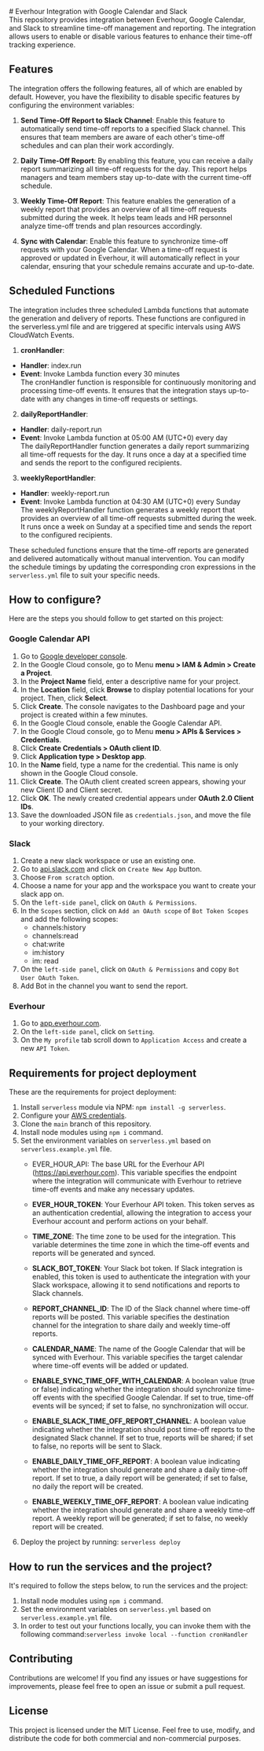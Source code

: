 ﻿﻿﻿# Everhour Integration with Google Calendar and Slack  
 This repository provides integration between Everhour, Google Calendar, and Slack to streamline time-off management and reporting. The integration allows users to enable or disable various features to enhance their time-off tracking experience.
## Features
The integration offers the following features, all of which are enabled by default. However, you have the flexibility to disable specific features by configuring the environment variables:

1. **Send Time-Off Report to Slack Channel**: Enable this feature to automatically send time-off reports to a specified Slack channel. This ensures that team members are aware of each other's time-off schedules and can plan their work accordingly.

2. **Daily Time-Off Report**: By enabling this feature, you can receive a daily report summarizing all time-off requests for the day. This report helps managers and team members stay up-to-date with the current time-off schedule.

3. **Weekly Time-Off Report**: This feature enables the generation of a weekly report that provides an overview of all time-off requests submitted during the week. It helps team leads and HR personnel analyze time-off trends and plan resources accordingly.

4. **Sync with Calendar**: Enable this feature to synchronize time-off requests with your Google Calendar. When a time-off request is approved or updated in Everhour, it will automatically reflect in your calendar, ensuring that your schedule remains accurate and up-to-date.
## Scheduled Functions
The integration includes three scheduled Lambda functions that automate the generation and delivery of reports. These functions are configured in the serverless.yml file and are triggered at specific intervals using AWS CloudWatch Events.

1. **cronHandler**:

* **Handler**: index.run  
* **Event**: Invoke Lambda function every 30 minutes  
The cronHandler function is responsible for continuously monitoring and processing time-off events. It ensures that the integration stays up-to-date with any changes in time-off requests or settings.

2. **dailyReportHandler**:

* **Handler**: daily-report.run
* **Event**: Invoke Lambda function at 05:00 AM (UTC+0) every day  
The dailyReportHandler function generates a daily report summarizing all time-off requests for the day. It runs once a day at a specified time and sends the report to the configured recipients.

3. **weeklyReportHandler**:

* **Handler**: weekly-report.run
* **Event**: Invoke Lambda function at 04:30 AM (UTC+0) every Sunday  
The weeklyReportHandler function generates a weekly report that provides an overview of all time-off requests submitted during the week. It runs once a week on Sunday at a specified time and sends the report to the configured recipients.

These scheduled functions ensure that the time-off reports are generated and delivered automatically without manual intervention. You can modify the schedule timings by updating the corresponding cron expressions in the `serverless.yml` file to suit your specific needs.



 ## How to configure?
Here are the steps you should follow to get started on this project:
### Google Calendar API
 1. Go to [Google developer console](https://developers.google.com/workspace/guides/create-project).
 2. In the Google Cloud console, go to Menu **menu > IAM & Admin > Create a Project**.
 3. In the **Project Name** field, enter a descriptive name for your project.
 4. In the **Location** field, click **Browse** to display potential locations for your project. Then, click **Select**.
 5. Click **Create**. The console navigates to the Dashboard page and your project is created within a few minutes.
 6. In the Google Cloud console, enable the Google Calendar API.
 7. In the Google Cloud console, go to Menu **menu > APIs & Services > Credentials**.
 8. Click **Create Credentials > OAuth client ID**.
 9. Click **Application type > Desktop app**.
 10. In the **Name** field, type a name for the credential. This name is only shown in the Google Cloud console.
 11. Click **Create**. The OAuth client created screen appears, showing your new Client ID and Client secret.
 12. Click **OK**. The newly created credential appears under **OAuth 2.0 Client IDs**.
 13. Save the downloaded JSON file as `credentials.json`, and move the file to your working directory.
### Slack
 1. Create a new slack workspace or use an existing one.
 2. Go to [api.slack.com](https://api.slack.com/) and click on `Create New App` button.
 3. Choose `From scratch` option.
 4. Choose a name for your app and the workspace you want to create your slack app on.
 5. On the `left-side panel`, click on `OAuth & Permissions`.
 6. In the `Scopes` section, click on `Add an OAuth scope` of `Bot Token Scopes` and add the following scopes:
    * channels:history
    * channels:read
    * chat:write
    * im:history
    * im: read
  7. On the `left-side panel`, click on `OAuth & Permissions` and copy `Bot User OAuth Token`.
  8. Add Bot  in the channel you want to send the report.
### Everhour
 1. Go to [app.everhour.com](https://app.everhour.com/#/account/profile).
 2. On the `left-side panel`, click on `Setting`.
 3. On the `My profile` tab scroll down to `Application Access` and create a new `API Token`.
 ## Requirements for project deployment
  These are the requirements for project deployment:
  1. Install `serverless` module via NPM: `npm install -g serverless`.
  2. Configure your [AWS credentials](https://www.serverless.com/framework/docs/providers/aws/guide/credentials/).
  3. Clone the `main` branch of this repository.
  4. Install node modules using `npm i` command.
  5. Set the environment variables on `serverless.yml`  based on `serverless.example.yml` file.
     * EVER_HOUR_API: The base URL for the Everhour API (https://api.everhour.com). This variable specifies the endpoint where the integration will communicate with Everhour to retrieve time-off events and make any 
      necessary updates.

      * **EVER_HOUR_TOKEN**: Your Everhour API token. This token serves as an authentication credential, allowing the integration to access your Everhour account and perform actions on your behalf.

      * **TIME_ZONE**: The time zone to be used for the integration. This variable determines the time zone in which the time-off events and reports will be generated and synced.

      * **SLACK_BOT_TOKEN**: Your Slack bot token. If Slack integration is enabled, this token is used to authenticate the integration with your Slack workspace, allowing it to send notifications and reports to Slack channels.

      * **REPORT_CHANNEL_ID**: The ID of the Slack channel where time-off reports will be posted. This variable specifies the destination channel for the integration to share daily and weekly time-off reports.

      * **CALENDAR_NAME**: The name of the Google Calendar that will be synced with Everhour. This variable specifies the target calendar where time-off events will be added or updated.

      * **ENABLE_SYNC_TIME_OFF_WITH_CALENDAR**: A boolean value (true or false) indicating whether the integration should synchronize time-off events with the specified Google Calendar. If set to true, time-off events will 
         be synced; if set to false, no synchronization will occur.

      * **ENABLE_SLACK_TIME_OFF_REPORT_CHANNEL**: A boolean value indicating whether the integration should post time-off reports to the designated Slack channel. If set to true, reports will be shared; if set to false, no 
        reports will be sent to Slack.

      * **ENABLE_DAILY_TIME_OFF_REPORT**: A boolean value indicating whether the integration should generate and share a daily time-off report. If set to true, a daily report will be generated; if set to false, no daily 
        the report will be created.

       * **ENABLE_WEEKLY_TIME_OFF_REPORT**: A boolean value indicating whether the integration should generate and share a weekly time-off report. A weekly report will be generated; if set to false, no weekly report will be created.
  6. Deploy the project  by running: `serverless deploy`
    
 ## How to run the services and the project?
  It's required to follow the steps below, to run the services and the project:
  1. Install node modules using `npm i` command.
  2. Set the environment variables on `serverless.yml`  based on `serverless.example.yml` file.
  3. In order to test out your functions locally, you can invoke them with the following command:`serverless invoke local --function cronHandler`
## Contributing
  Contributions are welcome! If you find any issues or have suggestions for improvements, please feel free to open an issue or submit a pull request.
## License
This project is licensed under the MIT License. Feel free to use, modify, and distribute the code for both commercial and non-commercial purposes.
    